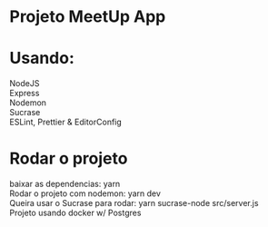 # Projeto MeetUp App

# Usando:
NodeJS<br/>
Express<br/>
Nodemon<br/>
Sucrase<br/>
ESLint, Prettier & EditorConfig<br/>

# Rodar o projeto
baixar as dependencias: yarn<br/>
Rodar o projeto com nodemon: yarn dev<br/>
Queira usar o Sucrase para rodar: yarn sucrase-node src/server.js<br/>
Projeto usando docker w/ Postgres<br/>

